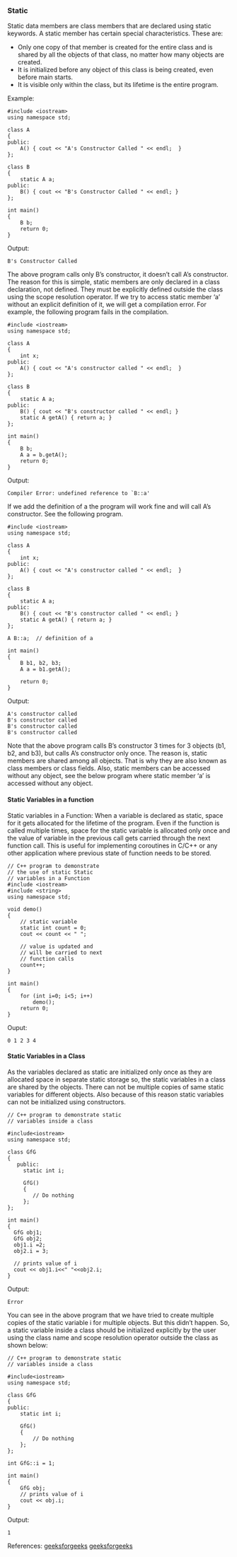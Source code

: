 ### Static 
Static data members are class members that are declared using static keywords. A static member has certain special characteristics. These are:          

- Only one copy of that member is created for the entire class and is shared by all the objects of that class, no matter how many objects are created.
- It is initialized before any object of this class is being created, even before main starts.
- It is visible only within the class, but its lifetime is the entire program.  

Example:                  
```
#include <iostream>
using namespace std;
 
class A
{
public:
    A() { cout << "A's Constructor Called " << endl;  }
};
 
class B
{
    static A a;
public:
    B() { cout << "B's Constructor Called " << endl; }
};
 
int main()
{
    B b;
    return 0;
}
```
Output:
```
B's Constructor Called
```
The above program calls only B’s constructor, it doesn’t call A’s constructor. The reason for this is simple, static members are only declared in a class declaration, not defined. They must be explicitly defined outside the class using the scope resolution operator. If we try to access static member ‘a’ without an explicit definition of it, we will get a compilation error. For example, the following program fails in the compilation.                  
```
#include <iostream>
using namespace std;
 
class A
{
    int x;
public:
    A() { cout << "A's constructor called " << endl;  }
};
 
class B
{
    static A a;
public:
    B() { cout << "B's constructor called " << endl; }
    static A getA() { return a; }
};
 
int main()
{
    B b;
    A a = b.getA();
    return 0;
}
```
Output:
```
Compiler Error: undefined reference to `B::a'
```
If we add the definition of a the program will work fine and will call A’s constructor. See the following program.
```
#include <iostream>
using namespace std;
 
class A
{
    int x;
public:
    A() { cout << "A's constructor called " << endl;  }
};
 
class B
{
    static A a;
public:
    B() { cout << "B's constructor called " << endl; }
    static A getA() { return a; }
};
 
A B::a;  // definition of a
 
int main()
{
    B b1, b2, b3;
    A a = b1.getA();
 
    return 0;
}
```
Output:
```
A's constructor called
B's constructor called
B's constructor called
B's constructor called
```
Note that the above program calls B’s constructor 3 times for 3 objects (b1, b2, and b3), but calls A’s constructor only once. The reason is, static members are shared among all objects. That is why they are also known as class members or class fields. Also, static members can be accessed without any object, see the below program where static member ‘a’ is accessed without any object.

#### Static Variables in a function
Static variables in a Function: When a variable is declared as static, space for it gets allocated for the lifetime of the program. Even if the function is called multiple times, space for the static variable is allocated only once and the value of variable in the previous call gets carried through the next function call. This is useful for implementing coroutines in C/C++ or any other application where previous state of function needs to be stored.                 
```
// C++ program to demonstrate 
// the use of static Static 
// variables in a Function
#include <iostream>
#include <string>
using namespace std;
  
void demo()
{ 
    // static variable
    static int count = 0;
    cout << count << " ";
      
    // value is updated and
    // will be carried to next
    // function calls
    count++;
}
  
int main()
{
    for (int i=0; i<5; i++)    
        demo();
    return 0;
}
```
Ouput:
```
0 1 2 3 4 
```
#### Static Variables in a Class
As the variables declared as static are initialized only once as they are allocated space in separate static storage so, the static variables in a class are shared by the objects. There can not be multiple copies of same static variables for different objects. Also because of this reason static variables can not be initialized using constructors.
```
// C++ program to demonstrate static
// variables inside a class
  
#include<iostream>
using namespace std;
  
class GfG
{
   public:
     static int i;
      
     GfG()
     {
        // Do nothing
     };
};
  
int main()
{
  GfG obj1;
  GfG obj2;
  obj1.i =2;
  obj2.i = 3;
    
  // prints value of i
  cout << obj1.i<<" "<<obj2.i;   
}
```
Output:
```
Error
```
You can see in the above program that we have tried to create multiple copies of the static variable i for multiple objects. But this didn’t happen. So, a static variable inside a class should be initialized explicitly by the user using the class name and scope resolution operator outside the class as shown below:
```
// C++ program to demonstrate static
// variables inside a class

#include<iostream>
using namespace std;

class GfG
{
public:
	static int i;
	
	GfG()
	{
		// Do nothing
	};
};

int GfG::i = 1;

int main()
{
	GfG obj;
	// prints value of i
	cout << obj.i;
}
```
Output:
```
1
```

References: [geeksforgeeks](https://www.geeksforgeeks.org/static-keyword-cpp/) [geeksforgeeks](https://www.geeksforgeeks.org/static-data-members-c/)
